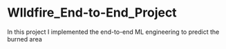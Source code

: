 # WIldfire_End-to-End_Project
In this project I implemented the end-to-end ML engineering to predict the burned area

